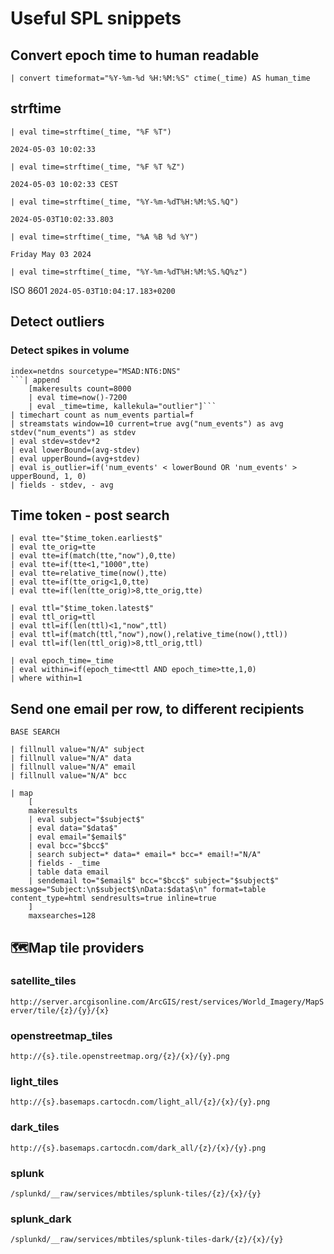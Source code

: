 # Useful SPL snippets

## Convert epoch time to human readable

```spl
| convert timeformat="%Y-%m-%d %H:%M:%S" ctime(_time) AS human_time
```

## strftime

```spl
| eval time=strftime(_time, "%F %T")
```
```2024-05-03 10:02:33```

```spl
| eval time=strftime(_time, "%F %T %Z")
```
```2024-05-03 10:02:33 CEST```

```spl
| eval time=strftime(_time, "%Y-%m-%dT%H:%M:%S.%Q")
```
```2024-05-03T10:02:33.803```

```spl
| eval time=strftime(_time, "%A %B %d %Y")
```
```Friday May 03 2024```

```spl
| eval time=strftime(_time, "%Y-%m-%dT%H:%M:%S.%Q%z")
```
ISO 8601 ```2024-05-03T10:04:17.183+0200``` 

## Detect outliers

### Detect spikes in volume

```spl
index=netdns sourcetype="MSAD:NT6:DNS" 
```| append 
    [makeresults count=8000
    | eval time=now()-7200
    | eval _time=time, kallekula="outlier"]```
| timechart count as num_events partial=f
| streamstats window=10 current=true avg("num_events") as avg stdev("num_events") as stdev
| eval stdev=stdev*2
| eval lowerBound=(avg-stdev)
| eval upperBound=(avg+stdev) 
| eval is_outlier=if('num_events' < lowerBound OR 'num_events' > upperBound, 1, 0)
| fields - stdev, - avg
```

## Time token - post search

```spl
| eval tte="$time_token.earliest$"
| eval tte_orig=tte
| eval tte=if(match(tte,"now"),0,tte)
| eval tte=if(tte<1,"1000",tte)
| eval tte=relative_time(now(),tte)
| eval tte=if(tte_orig<1,0,tte)
| eval tte=if(len(tte_orig)>8,tte_orig,tte)

| eval ttl="$time_token.latest$"
| eval ttl_orig=ttl
| eval ttl=if(len(ttl)<1,"now",ttl)
| eval ttl=if(match(ttl,"now"),now(),relative_time(now(),ttl))
| eval ttl=if(len(ttl_orig)>8,ttl_orig,ttl)

| eval epoch_time=_time
| eval within=if(epoch_time<ttl AND epoch_time>tte,1,0)
| where within=1
```

## Send one email per row, to different recipients

```spl
BASE SEARCH

| fillnull value="N/A" subject
| fillnull value="N/A" data
| fillnull value="N/A" email
| fillnull value="N/A" bcc

| map 
    [ 
    makeresults 
    | eval subject="$subject$"
    | eval data="$data$"
    | eval email="$email$"
    | eval bcc="$bcc$"
    | search subject=* data=* email=* bcc=* email!="N/A"
    | fields - _time 
    | table data email
    | sendemail to="$email$" bcc="$bcc$" subject="$subject$" message="Subject:\n$subject$\nData:$data$\n" format=table content_type=html sendresults=true inline=true 
    ] 
    maxsearches=128
```

## 🗺️Map tile providers

### satellite_tiles

```http://server.arcgisonline.com/ArcGIS/rest/services/World_Imagery/MapServer/tile/{z}/{y}/{x}```

### openstreetmap_tiles

```http://{s}.tile.openstreetmap.org/{z}/{x}/{y}.png```

### light_tiles

```http://{s}.basemaps.cartocdn.com/light_all/{z}/{x}/{y}.png```

### dark_tiles

```http://{s}.basemaps.cartocdn.com/dark_all/{z}/{x}/{y}.png```

### splunk

```/splunkd/__raw/services/mbtiles/splunk-tiles/{z}/{x}/{y}```

### splunk_dark

```/splunkd/__raw/services/mbtiles/splunk-tiles-dark/{z}/{x}/{y}```
